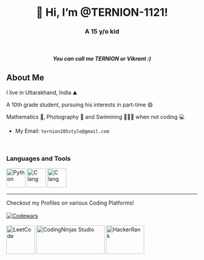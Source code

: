 <h1 align = "center">👋 Hi, I’m @TERNION-1121!</h1>
<h3 align = "center">A 15 y/o kid</h3>
<br>
<h5 align = "center">You can call me TERNION or Vikrant :)</h5>


## About Me

I live in Uttarakhand, India ⛰

A 10th grade student, pursuing his interests in part-time 😄

Mathematics 📝, Photography 📸  and Swimming 🏊🏽‍♂️ when not coding 💻 

- My Email: `ternion205stylo@gmail.com`

<br>

### Languages and Tools

<a href = "https://python.org" target = "blank"><img src = "https://upload.wikimedia.org/wikipedia/commons/thumb/c/c3/Python-logo-notext.svg/2048px-Python-logo-notext.svg.png" alt = "Python" height = "50" width = "50"/></a>
<a href = "https://en.wikipedia.org/wiki/C_(programming_language)" target = "blank"><img src = "https://upload.wikimedia.org/wikipedia/commons/thumb/1/18/C_Programming_Language.svg/695px-C_Programming_Language.svg.png" alt = "C lang" height = "50" width = "50"/></a>
<a href = "https://en.wikipedia.org/wiki/C%2B%2B" target = "blank"><img src = "https://upload.wikimedia.org/wikipedia/commons/thumb/1/18/ISO_C%2B%2B_Logo.svg/1822px-ISO_C%2B%2B_Logo.svg.png" alt = "C lang" height = "50" width = "50"/></a>

<hr>

Checkout my Profiles on various Coding Platforms!
<br>
<br>
<a href = "https://www.codewars.com/users/TERNION2205" target = "blank"><img src = "https://www.codewars.com/users/TERNION2205/badges/large" alt = "Codewars"></a>
<br>
<br>
<a href = "https://leetcode.com/TERNION2205/" target = "blank"><img src = "https://upload.wikimedia.org/wikipedia/commons/1/19/LeetCode_logo_black.png" alt = "LeetCode" height = "75" width = "75"></a>
<a href = "https://www.codingninjas.com/studio/profile/vikrant2205" target = "blank"><img src = "https://asset.brandfetch.io/idQVGbrvGL/idFrWdCkB5.png" alt = "CodingNinjas Studio" height = "75" width = "180"></a>
<a href = "https://www.hackerrank.com/ternion205stylo?hr_r=1" target = "blank"><img src = "https://sr-marketplace-prod.s3.amazonaws.com/wp-content/uploads/2015/08/HackerRank1.png" alt = "HackerRank" height = "75" width = "100"></a>

<!---
TERNION-1121/TERNION-1121 is a ✨ special ✨ repository because its `README.md` (this file) appears on your GitHub profile.
You can click the Preview link to take a look at your changes.
--->
